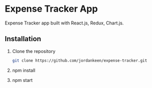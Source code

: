 
# Expense Tracker App

Expense Tracker app built with React.js, Redux, Chart.js.

## Installation

1. Clone the repository
   ```bash
   git clone https://github.com/jordankeen/expense-tracker.git

2. npm install

3. npm start
